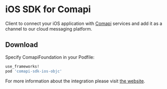 # iOS SDK for Comapi

Client to connect your iOS application with [Comapi](http://comapi.com/) services and add it as a channel to our cloud messaging platform.

## Download

Specify ComapiFoundation in your Podfile: 

```ruby 
use_frameworks!
pod 'comapi-sdk-ios-objc'
```


For more information about the integration please visit [the website](http://docs.comapi.com/reference#one-sdk-ios).
